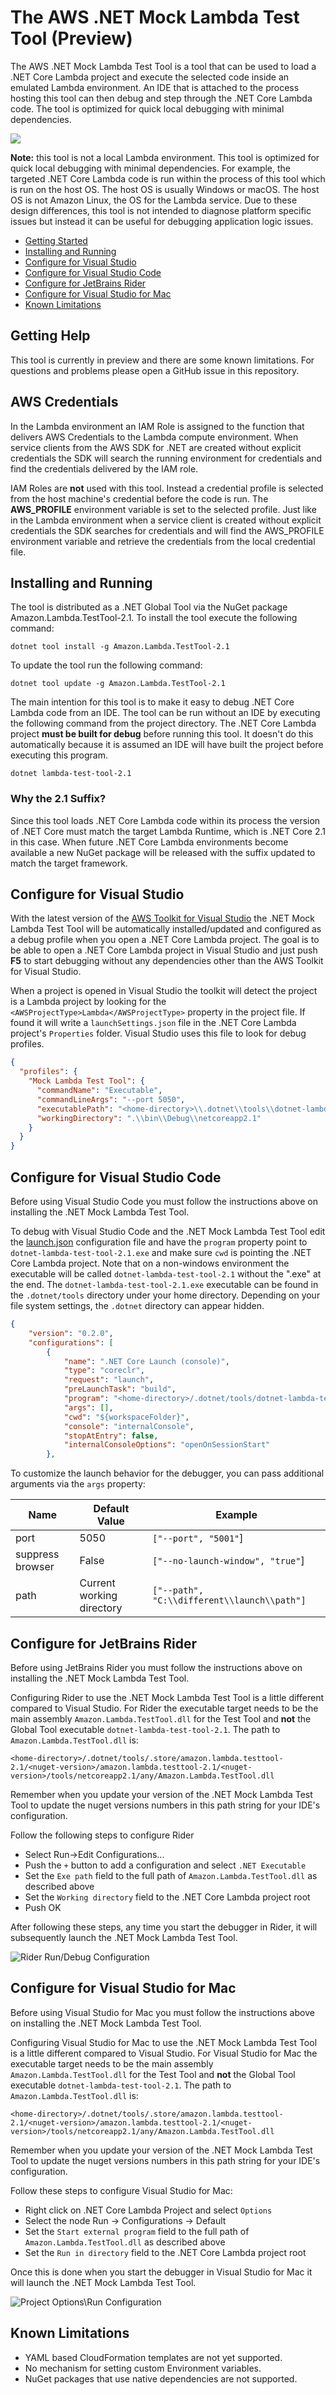 # The AWS .NET Mock Lambda Test Tool (Preview)

The AWS .NET Mock Lambda Test Tool is a tool that can be used to load a .NET Core Lambda project and execute the selected code inside an emulated Lambda environment. An IDE that is attached to the process hosting this tool can then debug and step through the .NET Core Lambda code. The tool is optimized for quick local debugging with minimal dependencies.

![](./Resources/TestHarness.png)

**Note:** this tool is not a local Lambda environment. This tool is optimized for quick local debugging with minimal dependencies. For example, the targeted .NET Core Lambda code is run within the process of this tool which is run on the host OS. The host OS is usually Windows or macOS. The host OS is not Amazon Linux, the OS for the Lambda service. Due to these design differences, this tool is not intended to diagnose platform specific issues but instead it can be useful for debugging application logic issues.

- [Getting Started](#getting-help)
- [Installing and Running](#installing-and-running)
- [Configure for Visual Studio](#configure-for-visual-studio)
- [Configure for Visual Studio Code](#configure-for-visual-studio-code)
- [Configure for JetBrains Rider](#configure-for-jetbrains-rider)
- [Configure for Visual Studio for Mac](#configure-for-visual-studio-for-mac)
- [Known Limitations](#known-limitations)

## Getting Help

This tool is currently in preview and there are some known limitations. For questions and problems please open a GitHub issue in this repository.

## AWS Credentials

In the Lambda environment an IAM Role is assigned to the function that delivers AWS Credentials to the Lambda compute environment. When service clients from the AWS SDK for .NET are created without explicit credentials the SDK will search the running environment for credentials and find the credentials delivered by the IAM role.

IAM Roles are **not** used with this tool. Instead a credential profile is selected from the host machine's credential before the code is run. The **AWS_PROFILE** environment variable is set to the selected profile. Just like in the Lambda environment when a service client is created without explicit credentials the SDK searches for credentials and will find the AWS_PROFILE environment variable and retrieve the credentials from the local credential file.

## Installing and Running

The tool is distributed as a .NET Global Tool via the NuGet package Amazon.Lambda.TestTool-2.1. To install the tool execute the following command:

```
dotnet tool install -g Amazon.Lambda.TestTool-2.1
```

To update the tool run the following command:

```
dotnet tool update -g Amazon.Lambda.TestTool-2.1
```

The main intention for this tool is to make it easy to debug .NET Core Lambda code from an IDE. The tool can be run without an IDE by executing the following command from the project directory. The .NET Core Lambda project **must be built for debug** before running this tool. It doesn't do this automatically because it is assumed an IDE will have built the project before executing this program.

```
dotnet lambda-test-tool-2.1
```


### Why the 2.1 Suffix?

Since this tool loads .NET Core Lambda code within its process the version of .NET Core must match the target Lambda Runtime, which is .NET Core 2.1 in this case. When future .NET Core Lambda environments become available a new NuGet package will be released with the suffix updated to match the target framework.


## Configure for Visual Studio

With the latest version of the [AWS Toolkit for Visual Studio](https://marketplace.visualstudio.com/items?itemName=AmazonWebServices.AWSToolkitforVisualStudio2017) the .NET Mock Lambda Test Tool will be automatically installed/updated and configured as a debug profile when you open a .NET Core Lambda project. The goal is to be able to open a .NET Core Lambda project in Visual Studio and just push **F5** to start debugging without any dependencies other than the AWS Toolkit for Visual Studio.

When a project is opened in Visual Studio the toolkit will detect the project is a Lambda project by looking for the `<AWSProjectType>Lambda</AWSProjectType>` property in the project file. If found it will write a `launchSettings.json` file in the .NET Core Lambda project's `Properties` folder. Visual Studio uses this file to look for debug profiles.
```json
{
  "profiles": {
    "Mock Lambda Test Tool": {
      "commandName": "Executable",
      "commandLineArgs": "--port 5050",
      "executablePath": "<home-directory>\\.dotnet\\tools\\dotnet-lambda-test-tool-2.1.exe",
      "workingDirectory": ".\\bin\\Debug\\netcoreapp2.1"
    }
  }
}
```


## Configure for Visual Studio Code

Before using Visual Studio Code you must follow the instructions above on installing the .NET Mock Lambda Test Tool.

To debug with Visual Studio Code and the .NET Mock Lambda Test Tool edit the [launch.json](https://code.visualstudio.com/docs/editor/debugging#_launch-configurations) configuration file and have the `program` property point to `dotnet-lambda-test-tool-2.1.exe` and make sure `cwd` is pointing the .NET Core Lambda project. Note that on a non-windows environment the executable will be called `dotnet-lambda-test-tool-2.1` without the ".exe" at the end. The `dotnet-lambda-test-tool-2.1.exe` executable can be found in the `.dotnet/tools` directory under your home directory. Depending on your file system settings, the `.dotnet` directory can appear hidden.

```json
{
    "version": "0.2.0",
    "configurations": [
        {
            "name": ".NET Core Launch (console)",
            "type": "coreclr",
            "request": "launch",
            "preLaunchTask": "build",
            "program": "<home-directory>/.dotnet/tools/dotnet-lambda-test-tool-2.1.exe",
            "args": [],
            "cwd": "${workspaceFolder}",
            "console": "internalConsole",
            "stopAtEntry": false,
            "internalConsoleOptions": "openOnSessionStart"
        },
```

To customize the launch behavior for the debugger, you can pass additional arguments via the `args` property:

| Name             | Default Value             | Example                                     |
| ---------------- | ------------------------- | ------------------------------------------- |
| port             | 5050                      | `["--port", "5001"`]                        |
| suppress browser | False                     | `["--no-launch-window", "true"`]            |
| path             | Current working directory | `["--path", "C:\\different\\launch\\path"]` |

## Configure for JetBrains Rider

Before using JetBrains Rider you must follow the instructions above on installing the .NET Mock Lambda Test Tool.

Configuring  Rider to use the .NET Mock Lambda Test Tool is a little different compared to Visual Studio. For Rider the executable target needs to be the main assembly `Amazon.Lambda.TestTool.dll` for the Test Tool and **not** the Global Tool executable `dotnet-lambda-test-tool-2.1`. The path to `Amazon.Lambda.TestTool.dll` is:

```
<home-directory>/.dotnet/tools/.store/amazon.lambda.testtool-2.1/<nuget-version>/amazon.lambda.testtool-2.1/<nuget-version>/tools/netcoreapp2.1/any/Amazon.Lambda.TestTool.dll
```

Remember when you update your version of the .NET Mock Lambda Test Tool to update the nuget versions numbers in this path string for your IDE's configuration.

Follow the following steps to configure Rider
* Select Run->Edit Configurations...
* Push the `+` button to add a configuration and select `.NET Executable`
* Set the `Exe path` field to the full path of `Amazon.Lambda.TestTool.dll` as described above
* Set the `Working directory` field to the .NET Core Lambda project root
* Push OK

After following these steps, any time you start the debugger in Rider, it will subsequently launch the .NET Mock Lambda Test Tool.

![Rider Run/Debug Configuration](./Resources/RiderSetup.png)

## Configure for Visual Studio for Mac

Before using Visual Studio for Mac you must follow the instructions above on installing the .NET Mock Lambda Test Tool.

Configuring Visual Studio for Mac to use the .NET Mock Lambda Test Tool is a little different compared to Visual Studio. For Visual Studio for Mac the executable target needs to be the main assembly `Amazon.Lambda.TestTool.dll` for the Test Tool and **not** the Global Tool executable `dotnet-lambda-test-tool-2.1`. The path to `Amazon.Lambda.TestTool.dll` is:

```
<home-directory>/.dotnet/tools/.store/amazon.lambda.testtool-2.1/<nuget-version>/amazon.lambda.testtool-2.1/<nuget-version>/tools/netcoreapp2.1/any/Amazon.Lambda.TestTool.dll
```
Remember when you update your version of the .NET Mock Lambda Test Tool to update the nuget versions numbers in this path string for your IDE's configuration.

Follow these steps to configure Visual Studio for Mac:

* Right click on .NET Core Lambda Project and select `Options`
* Select the node Run -> Configurations -> Default
* Set the `Start external program` field to the full path of `Amazon.Lambda.TestTool.dll` as described above
* Set the `Run in directory` field to the .NET Core Lambda project root

Once this is done when you start the debugger in Visual Studio for Mac it will launch the .NET Mock Lambda Test Tool.

![Project Options\Run Configuration](./Resources/VisualStudioForMac.png)

## Known Limitations

* YAML based CloudFormation templates are not yet supported.
* No mechanism for setting custom Environment variables.
* NuGet packages that use native dependencies are not supported.
